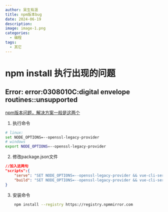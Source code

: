 ```yaml
---
author: 吴生有涯
title: npm版本bug
date: 2024-06-19
description: 
image: image-1.png
categories:
  - 编程
tags:
  - 其它
---
```

# npm install 执行出现的问题
## Error: error:0308010C:digital envelope routines::unsupported
[npm版本问题，解决方案一般是这两个](https://stackoverflow.com/questions/69692842/error-message-error0308010cdigital-envelope-routinesunsupported)

1. 执行命令
```bash
# linux:
set NODE_OPTIONS=--openssl-legacy-provider  
# windows
export NODE_OPTIONS=--openssl-legacy-provider
```
2. 修改package.json文件
```json
//加入这两句
"scripts":{
    "serve": "SET NODE_OPTIONS=--openssl-legacy-provider && vue-cli-service serve",
    "build": "SET NODE_OPTIONS=--openssl-legacy-provider && vue-cli-service build"
}
```
3. 安装命令
```bash
    npm install --registry https://registry.npmmirror.com
```
 